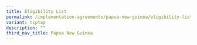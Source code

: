 ```yaml
---
title: Eligibility List
permalink: /implementation-agreements/papua-new-guinea/eligibility-list/
variant: tiptap
description: ""
third_nav_title: Papua New Guinea
---
```

